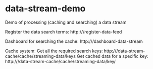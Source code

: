 data-stream-demo
================

Demo of processing (caching and searching) a data stream

Register the data search terms:
http://<web-server-adress>/register-data-feed

Dashboard for searching the cache:
http://<web-server-adress>/dashboard-data-stream

Cache system:
Get all the required search keys:
http://<web-server-adress>/data-stream-cache/cache/streaming-data/keys
Get cached data for a specific key:
http://<web-server-adress>/data-stream-cache/cache/streaming-data/key/<specific-key>
